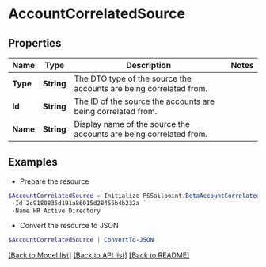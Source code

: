 # AccountCorrelatedSource
## Properties

Name | Type | Description | Notes
------------ | ------------- | ------------- | -------------
**Type** | **String** | The DTO type of the source the accounts are being correlated from. | 
**Id** | **String** | The ID of the source the accounts are being correlated from. | 
**Name** | **String** | Display name of the source the accounts are being correlated from. | 

## Examples

- Prepare the resource
```powershell
$AccountCorrelatedSource = Initialize-PSSailpoint.BetaAccountCorrelatedSource  -Type SOURCE `
 -Id 2c9180835d191a86015d28455b4b232a `
 -Name HR Active Directory
```

- Convert the resource to JSON
```powershell
$AccountCorrelatedSource | ConvertTo-JSON
```

[[Back to Model list]](../README.md#documentation-for-models) [[Back to API list]](../README.md#documentation-for-api-endpoints) [[Back to README]](../README.md)

